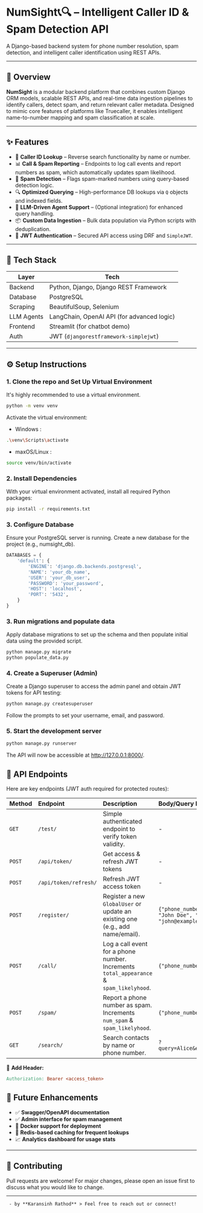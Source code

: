 # NumSight📞🔍 – Intelligent Caller ID & Spam Detection API
A Django-based backend system for phone number resolution, spam detection, and intelligent caller identification using REST APIs.

---

## 🚀 Overview

**NumSight** is a modular backend platform that combines custom Django ORM models, scalable REST APIs, and real-time data ingestion pipelines to identify callers, detect spam, and return relevant caller metadata. Designed to mimic core features of platforms like Truecaller, it enables intelligent name-to-number mapping and spam classification at scale.

---

## ✨ Features

- 🔗 **Caller ID Lookup** – Reverse search functionality by name or number.
- 📊 **Call & Spam Reporting** – Endpoints to log call events and report numbers as spam, which automatically updates spam likelihood.
- 🚫 **Spam Detection** – Flags spam-marked numbers using query-based detection logic.
- 🔍 **Optimized Querying** – High-performance DB lookups via `Q` objects and indexed fields.
- 🧠 **LLM-Driven Agent Support** – (Optional integration) for enhanced query handling.
- 📦 **Custom Data Ingestion** – Bulk data population via Python scripts with deduplication.
- 🔐 **JWT Authentication** – Secured API access using DRF and `SimpleJWT`.

---

## 🧰 Tech Stack

| Layer        | Tech                                      |
|--------------|-------------------------------------------|
| Backend      | Python, Django, Django REST Framework     |
| Database     | PostgreSQL                                |
| Scraping     | BeautifulSoup, Selenium                   |
| LLM Agents   | LangChain, OpenAI API (for advanced logic)|
| Frontend     | Streamlit (for chatbot demo)              |
| Auth         | JWT (`djangorestframework-simplejwt`)     |

---
## ⚙️ Setup Instructions

### 1. Clone the repo and Set Up Virtual Environment
It's highly recommended to use a virtual environment.
```bash
python -m venv venv
```
Activate the virtual environment:
- Windows :
```bash
.\venv\Scripts\activate
```
- maxOS/Linux :
```bash
source venv/bin/activate
```

### 2. Install Dependencies
With your virtual environment activated, install all required Python packages:
```bash
pip install -r requirements.txt
```

### 3. Configure Database
Ensure your PostgreSQL server is running. Create a new database for the project (e.g., numsight_db).

```python
DATABASES = {
    'default': {
        'ENGINE': 'django.db.backends.postgresql',
        'NAME': 'your_db_name',
        'USER': 'your_db_user',
        'PASSWORD': 'your_password',
        'HOST': 'localhost',
        'PORT': '5432',
    }
}
```

### 3. Run migrations and populate data
Apply database migrations to set up the schema and then populate initial data using the provided script.
```bash
python manage.py migrate
python populate_data.py
```

### 4. Create a Superuser (Admin)
Create a Django superuser to access the admin panel and obtain JWT tokens for API testing:
```bash
python manage.py createsuperuser
```
Follow the prompts to set your username, email, and password.


### 5. Start the development server
```bash
python manage.py runserver
```
The API will now be accessible at http://127.0.0.1:8000/.




## 🔌 API Endpoints

Here are key endpoints (JWT auth required for protected routes):

| Method | Endpoint                    | Description                                                                             | Body/Query Params Example                                        |
| :----- | :-------------------------- | :---------------------------------------------------------------------------------------| :--------------------------------------------------------------- |
| `GET`  | `/test/`                    | Simple authenticated endpoint to verify token validity.                                 | -                                                                |
| `POST` | `/api/token/`               | Get access & refresh JWT tokens                                                         | -                                                                |
| `POST` | `/api/token/refresh/`       | Refresh JWT access token                                                                | -                                                                |
| `POST` | `/register/`                | Register a new `GlobalUser` or update an existing one (e.g., add name/email).           | `{"phone_number": "9876543210", "name": "John Doe", "email_address": "john@example.com"}` |
| `POST` | `/call/`                    | Log a call event for a phone number. Increments `total_appearance` & `spam_likelyhood`. | `{"phone_number": "9988776655"}`                                 |
| `POST` | `/spam/`                    | Report a phone number as spam. Increments `num_spam` & `spam_likelyhood`.               | `{"phone_number": "9988776655"}`                                 |
| `GET`  | `/search/`                  | Search contacts by name or phone number.                                                | `?query=Alice&email=your_email@example.com`                      |

📌 **Add Header:**

```makefile
Authorization: Bearer <access_token>
```


## 🧠 Future Enhancements

- ✅ **Swagger/OpenAPI documentation**
- ✅ **Admin interface for spam management**
- 🚀 **Docker support for deployment**
- 🔄 **Redis-based caching for frequent lookups**
- 📈 **Analytics dashboard for usage stats**

---

## 🤝 Contributing

Pull requests are welcome! For major changes, please open an issue first to discuss what you would like to change.

---

```markfile
 - by **Karansinh Rathod** > Feel free to reach out or connect!
```
